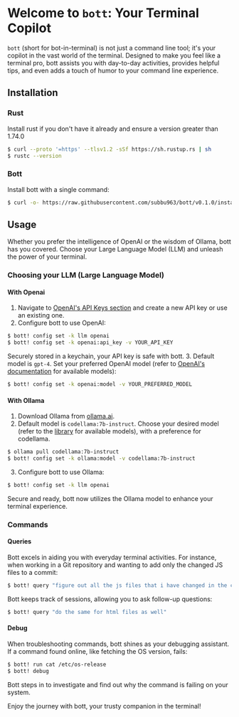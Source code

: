 # Welcome to `bott`: Your Terminal Copilot
`bott` (short for bot-in-terminal) is not just a command line tool; it's your copilot in the vast world of the terminal. Designed to make you feel like a terminal pro, bott assists you with day-to-day activities, provides helpful tips, and even adds a touch of humor to your command line experience.
## Installation
### Rust
Install rust if you don't have it already and ensure a version greater than 1.74.0
```bash
$ curl --proto '=https' --tlsv1.2 -sSf https://sh.rustup.rs | sh
$ rustc --version
```
### Bott
Install bott with a single command:
```bash
$ curl -o- https://raw.githubusercontent.com/subbu963/bott/v0.1.0/install.sh | bash 
```

## Usage
Whether you prefer the intelligence of OpenAI or the wisdom of Ollama, bott has you covered. Choose your Large Language Model (LLM) and unleash the power of your terminal.
### Choosing your LLM (Large Language Model)
#### With Openai
1. Navigate to [OpenAI's API Keys section](https://platform.openai.com/api-keys) and create a new API key or use an existing one.
2. Configure bott to use OpenAI:
```bash
$ bott! config set -k llm openai
$ bott! config set -k openai:api_key -v YOUR_API_KEY
```
Securely stored in a keychain, your API key is safe with bott.
3. Default model is `gpt-4`. Set your preferred OpenAI model (refer to [OpenAI's documentation](https://platform.openai.com/docs/models/gpt-4-and-gpt-4-turbo) for available models):
```bash
$ bott! config set -k openai:model -v YOUR_PREFERRED_MODEL
```
#### With Ollama
1. Download Ollama from [ollama.ai](https://ollama.ai).
2. Default model is `codellama:7b-instruct`. Choose your desired model (refer to the [library](https://ollama.ai/library) for available models), with a preference for codellama.
```bash
$ ollama pull codellama:7b-instruct
$ bott! config set -k ollama:model -v codellama:7b-instruct
```
3. Configure bott to use Ollama:
```bash
$ bott! config set -k llm openai
```
Secure and ready, bott now utilizes the Ollama model to enhance your terminal experience.
### Commands
#### Queries
Bott excels in aiding you with everyday terminal activities. For instance, when working in a Git repository and wanting to add only the changed JS files to a commit:
```bash
$ bott! query "figure out all the js files that i have changed in the current directory and add them to the commit."
```
Bott keeps track of sessions, allowing you to ask follow-up questions:
```bash
$ bott! query "do the same for html files as well"
```
#### Debug
When troubleshooting commands, bott shines as your debugging assistant. If a command found online, like fetching the OS version, fails:
```bash
$ bott! run cat /etc/os-release
$ bott! debug
```
Bott steps in to investigate and find out why the command is failing on your system.

Enjoy the journey with bott, your trusty companion in the terminal!

